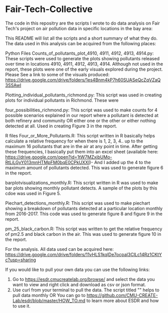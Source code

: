 # Fair-Tech-Collective
The code in this repositry are the scripts I wrote to do data analysis on Fair Tech's project on air pollution data in specific locations in the bay area: 

This README will list all the scripts and a short summary of what they do. The data used in this analysis can be acquired from the following places: 

Python Files 
Counts_of_pollutants_plot_4910, 4911, 4912, 4913, 4914.py:  These scripts were used to generate the plots showing pollutants released over time in locations 4910, 4911, 4912, 4913, 4914. Although not used in the report, these plots were one of the early visuals explored during the project.  Please See a link to some of the visuals produced: https://drive.google.com/drive/folders/1es4Bnm4kP7h60SUASeQcZqVZaQ3SSAwI

Plotting_individual_pollutants_richmond.py: This script was used in creating plots for individual pollutants in Richmond. These were

four_possibilities_richmond.py: This script was used to make counts for 4 possible scenarios explained in our report where a pollutant is detected at both refinery and community OR either one or the other or either nothing detected at all. Used in creating Figure 3 in the report.

R files 
Four_or_More_Pollutants.R: This script  written in R basically  helps calculate a relative frequency for when there is 1, 2, 3, 4.. up to the maximum 16 pollutants that are in the air at any point in time. After getting these frequencies, I basically put them into an excel sheet (available here: https://drive.google.com/open?id=1tW7MZxibUMo-RtLiLGyY013mnHTMpFM0bqE0CPkUXXI)- And I added up the 4 to the maximum amount of pollutants detected.  This was used to generate figure 6 in the report.

barplotvisualizations_monthly.R: This script written in R was used to make bar plots showing monthly pollutant detects. A sample of the plots by this cdoe was used in Figure 5.

Piechart_detections_monthly.R: This script was used to make piechart showing a breakdown of  pollutants detected at a particular  location monthly from 2016-2017. This code was used to generate figure 8 and figure 9 in the report.

pm_25_black_carbon.R: This script was written to get the relative frequency of pm2.5 and black carbon in the air. This was used to generate figure 10 in the report. 

For the analysis. All data used can be acquired here: 
https://drive.google.com/drive/folders/11vHLS1kqlDe7ocpaI3ClLc14Rz1CKtYc?usp=sharing

If you would like to pull your own data you can use the following links: 
1. Go to https://esdr.cmucreatelab.org/browse/ and select the data you want to view and right click and download as csv or json format.
2. Use curl from your terminal to pull the data. The script titled "" helps to pull data monthly OR You can go to https://github.com/CMU-CREATE-Lab/esdr/blob/master/HOW_TO.md to learn more about ESDR and how to use it. 
